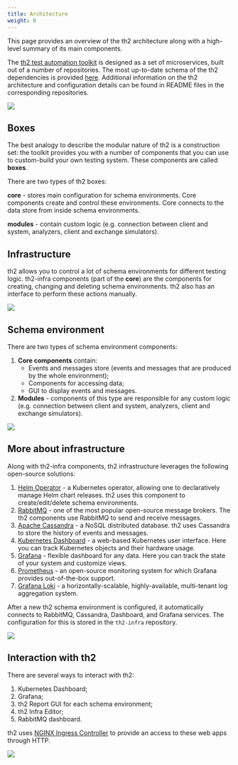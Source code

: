 ```yaml
---
title: Architecture
weight: 0
---
```


This page provides an overview of the th2 architecture 
along with a high-level summary of its main components.

<!--more-->

The [th2 test automation toolkit](https://github.com/th2-net) is designed as a set of 
microservices, built out of a number of repositories. The 
most up-to-date schema of the th2 dependencies is provided [here](https://github.com/th2-net/th2-documentation/wiki/th2-Map#th2-dependencies). 
Additional information on the th2 architecture and configuration 
details can be found in README files in the corresponding repositories.

![](/img/fundamentals/th2-intro.png)

## Boxes

The best analogy to describe the modular nature of th2 is a 
construction set: the toolkit provides you with a 
number of components that you can use to custom-build 
your own testing system. These components are called **boxes**.

There are two types of th2 boxes:

**core** - stores main configuration for schema environments. 
Core components create and control these environments. 
Core connects to the data store from inside schema environments.

**modules** - contain custom logic (e.g. connection between 
client and system, analyzers, client and exchange simulators).

## Infrastructure

th2 allows you to control a lot of schema environments for 
different testing logic. th2-infra components (part of the **core**) 
are the components for creating, changing and deleting schema 
environments. th2 also has an interface to perform these actions manually.

![](/img/fundamentals/th2-infra-1.png)

## Schema environment

There are two types of schema environment components:

1. **Core components** contain:
   - Events and messages store (events and messages that are produced by the whole environment);
   - Components for accessing data;
   - GUI to display events and messages.
2. **Modules** - components of this type are responsible for any custom 
logic (e.g. connection between client and system, analyzers, client 
and exchange simulators).

![](/img/fundamentals/th2-infra-2.png)

## More about infrastructure

Along with th2-infra components, th2 infrastructure leverages the following open-source solutions:

1. [Helm Operator](https://docs.fluxcd.io/projects/helm-operator/) - a Kubernetes operator, allowing one to declaratively manage Helm chart releases. th2 uses this component to create/edit/delete schema environments.
2. [RabbitMQ](https://www.rabbitmq.com/) - one of the most popular open-source message brokers. The th2 components use RabbitMQ to send and receive messages.
3. [Apache Cassandra](https://cassandra.apache.org/_/index.html) - a NoSQL distributed database. th2 uses Cassandra to store the history of events and messages.
4. [Kubernetes Dashboard](https://kubernetes.io/docs/tasks/access-application-cluster/web-ui-dashboard/) - a web-based Kubernetes user interface. Here you can track Kubernetes objects and their hardware usage.
5. [Grafana](https://grafana.com/grafana/) - flexible dashboard for any data. Here you can track the state of your system and customize views.
6. [Prometheus](https://grafana.com/docs/grafana/latest/getting-started/getting-started-prometheus/) - an open-source monitoring system for which Grafana provides out-of-the-box support.
7. [Grafana Loki](https://grafana.com/oss/loki/) - a horizontally-scalable, highly-available, multi-tenant log aggregation system.

After a new th2 schema environment is configured, it automatically 
connects to RabbitMQ, Cassandra, Dashboard, and Grafana services. 
The configuration for this is stored in the `th2-infra` repository.

![](/img/fundamentals/th2-infra-3.png)

## Interaction with th2

There are several ways to interact with th2:

1. Kubernetes Dashboard;
2. Grafana;
3. th2 Report GUI for each schema environment;
4. th2 Infra Editor;
5. RabbitMQ dashboard.

th2 uses [NGINX Ingress Controller](https://kubernetes.github.io/ingress-nginx/) to provide an access to these web apps through HTTP.

![](/img/fundamentals/th2-infra-4.png)
